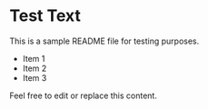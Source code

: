 # Test Text

This is a sample README file for testing purposes.

- Item 1
- Item 2
- Item 3

Feel free to edit or replace this content.